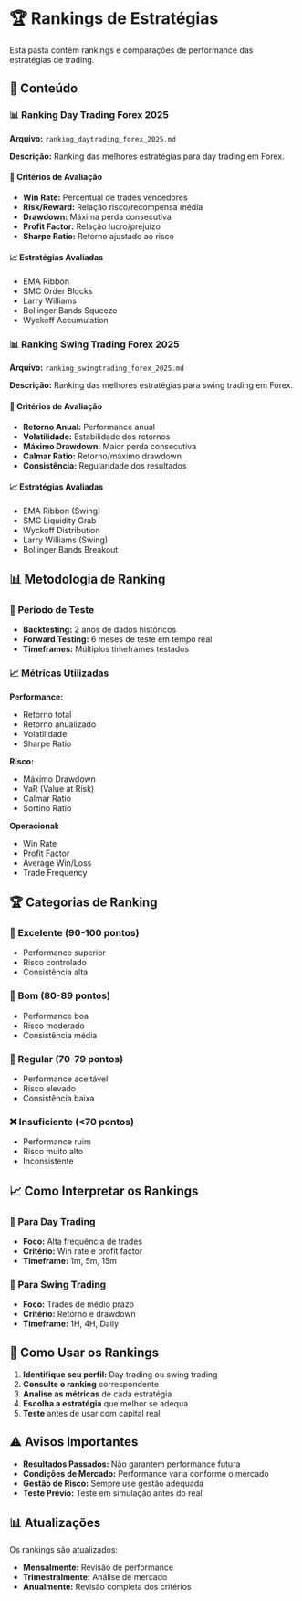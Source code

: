 # 🏆 Rankings de Estratégias

Esta pasta contém rankings e comparações de performance das estratégias de trading.

## 📁 Conteúdo

### 📊 Ranking Day Trading Forex 2025
**Arquivo:** `ranking_daytrading_forex_2025.md`

**Descrição:** Ranking das melhores estratégias para day trading em Forex.

#### 🎯 Critérios de Avaliação

- **Win Rate:** Percentual de trades vencedores
- **Risk/Reward:** Relação risco/recompensa média
- **Drawdown:** Máxima perda consecutiva
- **Profit Factor:** Relação lucro/prejuízo
- **Sharpe Ratio:** Retorno ajustado ao risco

#### 📈 Estratégias Avaliadas

- EMA Ribbon
- SMC Order Blocks
- Larry Williams
- Bollinger Bands Squeeze
- Wyckoff Accumulation

### 📊 Ranking Swing Trading Forex 2025
**Arquivo:** `ranking_swingtrading_forex_2025.md`

**Descrição:** Ranking das melhores estratégias para swing trading em Forex.

#### 🎯 Critérios de Avaliação

- **Retorno Anual:** Performance anual
- **Volatilidade:** Estabilidade dos retornos
- **Máximo Drawdown:** Maior perda consecutiva
- **Calmar Ratio:** Retorno/máximo drawdown
- **Consistência:** Regularidade dos resultados

#### 📈 Estratégias Avaliadas

- EMA Ribbon (Swing)
- SMC Liquidity Grab
- Wyckoff Distribution
- Larry Williams (Swing)
- Bollinger Bands Breakout

## 📊 Metodologia de Ranking

### 🎯 Período de Teste
- **Backtesting:** 2 anos de dados históricos
- **Forward Testing:** 6 meses de teste em tempo real
- **Timeframes:** Múltiplos timeframes testados

### 📈 Métricas Utilizadas

**Performance:**
- Retorno total
- Retorno anualizado
- Volatilidade
- Sharpe Ratio

**Risco:**
- Máximo Drawdown
- VaR (Value at Risk)
- Calmar Ratio
- Sortino Ratio

**Operacional:**
- Win Rate
- Profit Factor
- Average Win/Loss
- Trade Frequency

## 🏆 Categorias de Ranking

### 🥇 Excelente (90-100 pontos)
- Performance superior
- Risco controlado
- Consistência alta

### 🥈 Bom (80-89 pontos)
- Performance boa
- Risco moderado
- Consistência média

### 🥉 Regular (70-79 pontos)
- Performance aceitável
- Risco elevado
- Consistência baixa

### ❌ Insuficiente (<70 pontos)
- Performance ruim
- Risco muito alto
- Inconsistente

## 📈 Como Interpretar os Rankings

### 🎯 Para Day Trading
- **Foco:** Alta frequência de trades
- **Critério:** Win rate e profit factor
- **Timeframe:** 1m, 5m, 15m

### 🎯 Para Swing Trading
- **Foco:** Trades de médio prazo
- **Critério:** Retorno e drawdown
- **Timeframe:** 1H, 4H, Daily

## 🚀 Como Usar os Rankings

1. **Identifique seu perfil:** Day trading ou swing trading
2. **Consulte o ranking** correspondente
3. **Analise as métricas** de cada estratégia
4. **Escolha a estratégia** que melhor se adequa
5. **Teste** antes de usar com capital real

## ⚠️ Avisos Importantes

- **Resultados Passados:** Não garantem performance futura
- **Condições de Mercado:** Performance varia conforme o mercado
- **Gestão de Risco:** Sempre use gestão adequada
- **Teste Prévio:** Teste em simulação antes do real

## 📊 Atualizações

Os rankings são atualizados:
- **Mensalmente:** Revisão de performance
- **Trimestralmente:** Análise de mercado
- **Anualmente:** Revisão completa dos critérios
